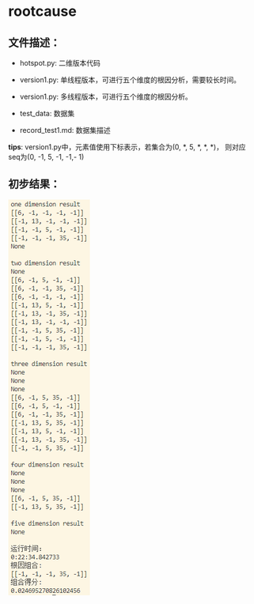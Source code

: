 # rootcause

## 文件描述：

- hotspot.py: 二维版本代码

- version1.py: 单线程版本，可进行五个维度的根因分析，需要较长时间。
- version1.py: 多线程版本，可进行五个维度的根因分析。

- test_data: 数据集

- record_test1.md: 数据集描述

**tips**: version1.py中，元素值使用下标表示，若集合为(0, *, 5, *, *, *)， 则对应seq为(0, -1, 5, -1, -1,- 1)

## 初步结果：

<img src='./result.PNG'>
